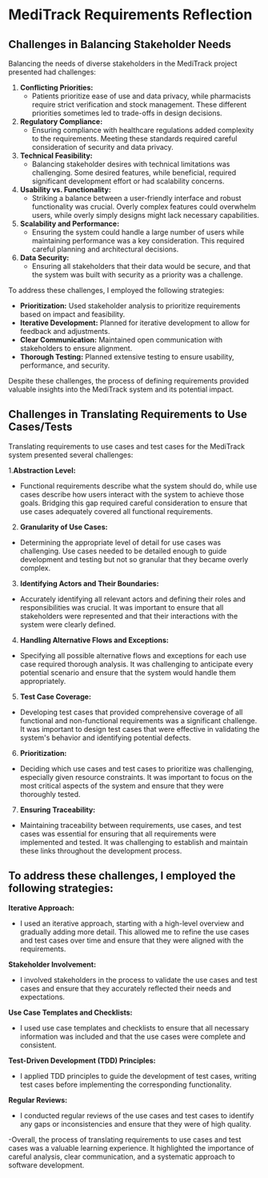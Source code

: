 # MediTrack Requirements Reflection

## Challenges in Balancing Stakeholder Needs

Balancing the needs of diverse stakeholders in the MediTrack project presented had challenges:

1.  **Conflicting Priorities:**
    * Patients prioritize ease of use and data privacy, while pharmacists require strict verification and stock management. These different priorities sometimes led to trade-offs in design decisions.
2.  **Regulatory Compliance:**
    * Ensuring compliance with healthcare regulations added complexity to the requirements. Meeting these standards required careful consideration of security and data privacy.
3.  **Technical Feasibility:**
    * Balancing stakeholder desires with technical limitations was challenging. Some desired features, while beneficial, required significant development effort or had scalability concerns.
4.  **Usability vs. Functionality:**
    * Striking a balance between a user-friendly interface and robust functionality was crucial. Overly complex features could overwhelm users, while overly simply designs might lack necessary capabilities.
5.  **Scalability and Performance:**
    * Ensuring the system could handle a large number of users while maintaining performance was a key consideration. This required careful planning and architectural decisions.
6. **Data Security:**
    * Ensuring all stakeholders that their data would be secure, and that the system was built with security as a priority was a challenge.

To address these challenges, I employed the following strategies:

* **Prioritization:** Used stakeholder analysis to prioritize requirements based on impact and feasibility.
* **Iterative Development:** Planned for iterative development to allow for feedback and adjustments.
* **Clear Communication:** Maintained open communication with stakeholders to ensure alignment.
* **Thorough Testing:** Planned extensive testing to ensure usability, performance, and security.

Despite these challenges, the process of defining requirements provided valuable insights into the MediTrack system and its potential impact.


##   Challenges in Translating Requirements to Use Cases/Tests

Translating requirements to use cases and test cases for the MediTrack system presented several challenges:

1.**Abstraction Level:**
- Functional requirements describe what the system should do, while use cases describe how users interact with the system to achieve those goals. Bridging this gap required careful consideration to ensure that use cases adequately covered all functional requirements.
2.  **Granularity of Use Cases:**
- Determining the appropriate level of detail for use cases was challenging. Use cases needed to be detailed enough to guide development and testing but not so granular that they became overly complex.
3.  **Identifying Actors and Their Boundaries:**
- Accurately identifying all relevant actors and defining their roles and responsibilities was crucial. It was important to ensure that all stakeholders were represented and that their interactions with the system were clearly defined.
4. **Handling Alternative Flows and Exceptions:**
- Specifying all possible alternative flows and exceptions for each use case required thorough analysis. It was challenging to anticipate every potential scenario and ensure that the system would handle them appropriately.
5.  **Test Case Coverage:**
- Developing test cases that provided comprehensive coverage of all functional and non-functional requirements was a significant challenge. It was important to design test cases that were effective in validating the system's behavior and identifying potential defects.
6.  **Prioritization:**
- Deciding which use cases and test cases to prioritize was challenging, especially given resource constraints. It was important to focus on the most critical aspects of the system and ensure that they were thoroughly tested.
7.  **Ensuring Traceability:**
- Maintaining traceability between requirements, use cases, and test cases was essential for ensuring that all requirements were implemented and tested. It was challenging to establish and maintain these links throughout the development process.

## To address these challenges, I employed the following strategies:

**Iterative Approach:**
- I used an iterative approach, starting with a high-level overview and gradually adding more detail. This allowed me to refine the use cases and test cases over time and ensure that they were aligned with the requirements.
  
**Stakeholder Involvement:**
- I involved stakeholders in the process to validate the use cases and test cases and ensure that they accurately reflected their needs and expectations.
  
**Use Case Templates and Checklists:**
- I used use case templates and checklists to ensure that all necessary information was included and that the use cases were complete and consistent.
  
**Test-Driven Development (TDD) Principles:**
- I applied TDD principles to guide the development of test cases, writing test cases before implementing the corresponding functionality.
  
**Regular Reviews:**
- I conducted regular reviews of the use cases and test cases to identify any gaps or inconsistencies and ensure that they were of high quality.

-Overall, the process of translating requirements to use cases and test cases was a valuable learning experience. It highlighted the importance of careful analysis, clear communication, and a systematic approach to software development.
